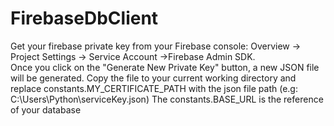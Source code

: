 # FirebaseDbClient
Get your firebase private key from your Firebase console: Overview -> Project Settings -> Service Account ->Firebase Admin SDK.  
Once you click on the "Generate New Private Key" button, a new JSON file will be generated. 
Copy the file to your current working directory and replace constants.MY_CERTIFICATE_PATH with the json file path (e.g: C:\Users\Python\serviceKey.json)
The constants.BASE_URL is the reference of your database
